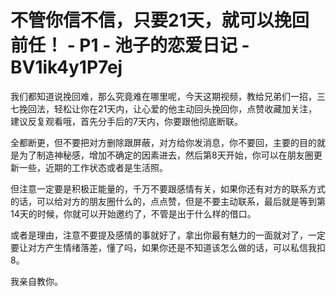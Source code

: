 # 不管你信不信，只要21天，就可以挽回前任！ - P1 - 池子的恋爱日记 - BV1ik4y1P7ej

我们都知道说挽回难，那么究竟难在哪里呢，今天这期视频，教给兄弟们一招，三七挽回法，轻松让你在21天内，让心爱的他主动回头挽回你，点赞收藏加关注，建议反复观看哦，首先分手后的7天内，你要跟他彻底断联。

全都断更，但不要把对方删除跟屏蔽，对方给你发消息，你不要回，主要的目的就是为了制造神秘感，增加不确定的因素进去，然后第8天开始，你可以在朋友圈更新一些，近期的工作状态或者是生活照。

但注意一定要是积极正能量的，千万不要跟感情有关，如果你还有对方的联系方式的话，可以给对方的朋友圈什么的，点点赞，但是不要主动联系，最后就是等到第14天的时候，你就可以开始邀约了，不管是出于什么样的借口。

或者是理由，注意不要提及感情的事就好了，拿出你最有魅力的一面就对了，一定要让对方产生情绪落差，懂了吗，如果你还是不知道该怎么做的话，可以私信我扣8。

我亲自教你。